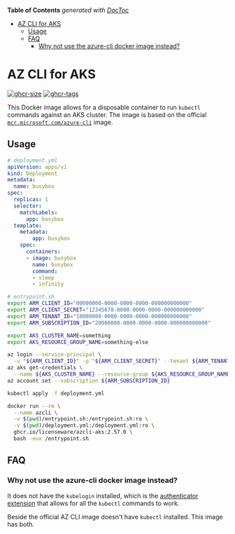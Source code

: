 <!-- START doctoc generated TOC please keep comment here to allow auto update -->
<!-- DON'T EDIT THIS SECTION, INSTEAD RE-RUN doctoc TO UPDATE -->
**Table of Contents**  *generated with [DocToc](https://github.com/thlorenz/doctoc)*

- [AZ CLI for AKS](#az-cli-for-aks)
  - [Usage](#usage)
  - [FAQ](#faq)
    - [Why not use the azure-cli docker image instead?](#why-not-use-the-azure-cli-docker-image-instead)

<!-- END doctoc generated TOC please keep comment here to allow auto update -->

# AZ CLI for AKS

[![ghcr-size](https://ghcr-badge.egpl.dev/licenseware/azcli-aks/size)](https://github.com/orgs/licenseware/packages/container/package/azcli-aks)
[![ghcr-tags](https://ghcr-badge.egpl.dev/licenseware/azcli-aks/latest_tag?label=latest-tag)](https://github.com/orgs/licenseware/packages/container/package/azcli-aks)

This Docker image allows for a disposable container to run `kubectl` commands
against an AKS cluster. The image is based on the official [`mcr.microsoft.com/azure-cli`][AZ CLI Official Docker] image.

## Usage

```yaml
# deployment.yml
apiVersion: apps/v1
kind: Deployment
metadata:
  name: busybox
spec:
  replicas: 1
  selector:
    matchLabels:
      app: busybox
  template:
    metadata:
        app: busybox
    spec:
      containers:
      - image: busybox
        name: busybox
        command:
        - sleep
        - infinity
```

```bash
# entrypoint.sh
export ARM_CLIENT_ID="00000000-0000-0000-0000-000000000000"
export ARM_CLIENT_SECRET="12345678-0000-0000-0000-000000000000"
export ARM_TENANT_ID="10000000-0000-0000-0000-000000000000"
export ARM_SUBSCRIPTION_ID="20000000-0000-0000-0000-000000000000"

export AKS_CLUSTER_NAME=something
export AKS_RESOURCE_GROUP_NAME=something-else

az login --service-principal \
  -u "${ARM_CLIENT_ID}" -p "${ARM_CLIENT_SECRET}" --tenant ${ARM_TENANT_ID}
az aks get-credentials \
  --name ${AKS_CLUSTER_NAME} --resource-group ${AKS_RESOURCE_GROUP_NAME}
az account set --subscription ${ARM_SUBSCRIPTION_ID}

kubectl apply -f deployment.yml
```

```bash
docker run --rm \
  --name azcli \
  -v $(pwd)/entrypoint.sh:/entrypoint.sh:ro \
  -v $(pwd)/deployment.yml:/deployment.yml:ro \
  ghcr.io/licenseware/azcli-aks:2.57.0 \
  bash -eux /entrypoint.sh
```


## FAQ

### Why not use the azure-cli docker image instead?

It does not have the `kubelogin` installed, which is the [authenticator extension][kubelogin extension]
that allows for all the `kubectl` commands to work.

Beside the official AZ CLI image doesn't have `kubectl` installed. This image
has both.

[kubelogin extension]: https://github.com/Azure/kubelogin
[AZ CLI Official Docker]: https://mcr.microsoft.com/en-us/product/azure-cli/tags
